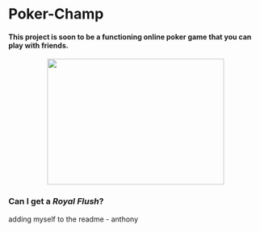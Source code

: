 <h1>Poker-Champ</h1>
<h4>This project is soon to be a functioning online poker game that you can play with friends.</h4>
<p align="center">
     <img src="https://openclipart.org/image/800px/304391"
          width="350"
          height="250">
</p>
<h3>Can I get a <em>Royal Flush</em>?</h3>

adding myself to the readme - anthony
